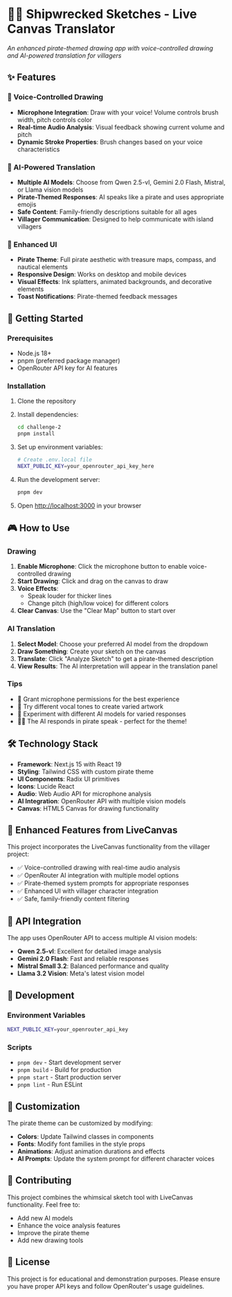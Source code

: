 # 🏴‍☠️ Shipwrecked Sketches - Live Canvas Translator

_An enhanced pirate-themed drawing app with voice-controlled drawing and AI-powered translation for villagers_

## ✨ Features

### 🎨 Voice-Controlled Drawing

- **Microphone Integration**: Draw with your voice! Volume controls brush width, pitch controls color
- **Real-time Audio Analysis**: Visual feedback showing current volume and pitch
- **Dynamic Stroke Properties**: Brush changes based on your voice characteristics

### 🔮 AI-Powered Translation

- **Multiple AI Models**: Choose from Qwen 2.5-vl, Gemini 2.0 Flash, Mistral, or Llama vision models
- **Pirate-Themed Responses**: AI speaks like a pirate and uses appropriate emojis
- **Safe Content**: Family-friendly descriptions suitable for all ages
- **Villager Communication**: Designed to help communicate with island villagers

### 🎯 Enhanced UI

- **Pirate Theme**: Full pirate aesthetic with treasure maps, compass, and nautical elements
- **Responsive Design**: Works on desktop and mobile devices
- **Visual Effects**: Ink splatters, animated backgrounds, and decorative elements
- **Toast Notifications**: Pirate-themed feedback messages

## 🚀 Getting Started

### Prerequisites

- Node.js 18+
- pnpm (preferred package manager)
- OpenRouter API key for AI features

### Installation

1. Clone the repository
2. Install dependencies:

   ```bash
   cd challenge-2
   pnpm install
   ```

3. Set up environment variables:

   ```bash
   # Create .env.local file
   NEXT_PUBLIC_KEY=your_openrouter_api_key_here
   ```

4. Run the development server:

   ```bash
   pnpm dev
   ```

5. Open [http://localhost:3000](http://localhost:3000) in your browser

## 🎮 How to Use

### Drawing

1. **Enable Microphone**: Click the microphone button to enable voice-controlled drawing
2. **Start Drawing**: Click and drag on the canvas to draw
3. **Voice Effects**:
   - Speak louder for thicker lines
   - Change pitch (high/low voice) for different colors
4. **Clear Canvas**: Use the "Clear Map" button to start over

### AI Translation

1. **Select Model**: Choose your preferred AI model from the dropdown
2. **Draw Something**: Create your sketch on the canvas
3. **Translate**: Click "Analyze Sketch" to get a pirate-themed description
4. **View Results**: The AI interpretation will appear in the translation panel

### Tips

- 🎤 Grant microphone permissions for the best experience
- 🎨 Try different vocal tones to create varied artwork
- 🔄 Experiment with different AI models for varied responses
- 🏴‍☠️ The AI responds in pirate speak - perfect for the theme!

## 🛠 Technology Stack

- **Framework**: Next.js 15 with React 19
- **Styling**: Tailwind CSS with custom pirate theme
- **UI Components**: Radix UI primitives
- **Icons**: Lucide React
- **Audio**: Web Audio API for microphone analysis
- **AI Integration**: OpenRouter API with multiple vision models
- **Canvas**: HTML5 Canvas for drawing functionality

## 🌟 Enhanced Features from LiveCanvas

This project incorporates the LiveCanvas functionality from the villager project:

- ✅ Voice-controlled drawing with real-time audio analysis
- ✅ OpenRouter AI integration with multiple model options
- ✅ Pirate-themed system prompts for appropriate responses
- ✅ Enhanced UI with villager character integration
- ✅ Safe, family-friendly content filtering

## 🎯 API Integration

The app uses OpenRouter API to access multiple AI vision models:

- **Qwen 2.5-vl**: Excellent for detailed image analysis
- **Gemini 2.0 Flash**: Fast and reliable responses
- **Mistral Small 3.2**: Balanced performance and quality
- **Llama 3.2 Vision**: Meta's latest vision model

## 🔧 Development

### Environment Variables

```bash
NEXT_PUBLIC_KEY=your_openrouter_api_key
```

### Scripts

- `pnpm dev` - Start development server
- `pnpm build` - Build for production
- `pnpm start` - Start production server
- `pnpm lint` - Run ESLint

## 🎨 Customization

The pirate theme can be customized by modifying:

- **Colors**: Update Tailwind classes in components
- **Fonts**: Modify font families in the style props
- **Animations**: Adjust animation durations and effects
- **AI Prompts**: Update the system prompt for different character voices

## 🤝 Contributing

This project combines the whimsical sketch tool with LiveCanvas functionality. Feel free to:

- Add new AI models
- Enhance the voice analysis features
- Improve the pirate theme
- Add new drawing tools

## 📜 License

This project is for educational and demonstration purposes. Please ensure you have proper API keys and follow OpenRouter's usage guidelines.
